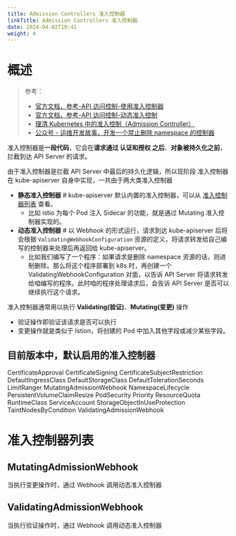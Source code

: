 ```yaml
---
title: Admission Controllers 准入控制器
linkTitle: Admission Controllers 准入控制器
date: 2024-04-02T10:41
weight: 4
---
```


# 概述

> 参考：
> - [官方文档，参考-API 访问控制-使用准入控制器](https://kubernetes.io/docs/reference/access-authn-authz/admission-controllers/)
> - [官方文档，参考-API 访问控制-动态准入控制](https://kubernetes.io/docs/reference/access-authn-authz/extensible-admission-controllers/)
> - [理清 Kubernetes 中的准入控制（Admission Controller）](https://mp.weixin.qq.com/s/nwKO2dmfvXf6dFw-y-vU7A)
> - [公众号 - 运维开发故事，开发一个禁止删除 namespace 的控制器](https://mp.weixin.qq.com/s/GdxSWFEyM1PYP30f3a-FCQ)

准入控制器是**一段代码**，它会在**请求通过 认证和授权 之后**、**对象被持久化之前**，拦截到达 API Server 的请求。

由于准入控制器是拦截 API Server 中最后的持久化逻辑，所以现阶段 准入控制器在 kube-apiserver 自身中实现，一共由于两大类准入控制器

- **静态准入控制器** # kube-apiserver 默认内置的准入控制器，可以从 [准入控制器列表](#Yd0ra) 查看。
  - 比如 istio 为每个 Pod 注入 Sidecar 的功能，就是通过 Mutating 准入控制器实现的。
- **动态准入控制器** # 以 Webhook 的形式运行，请求到达 kube-apiserver 后将会根据 `ValidatingWebhookConfiguration` 资源的定义，将请求转发给自己编写的控制器来处理后再返回给 kube-apiserver。
  - 比如我们编写了一个程序：如果请求是删除 namespace 资源的话，则进制删除。那么将这个程序部署到 k8s 时，再创建一个 ValidatingWebhookConfiguration 对面，以告诉 API Server 将请求转发给咱编写的程序。此时咱的程序处理请求后，会告诉 API Server 是否可以继续执行这个请求。

准入控制器通常用以执行 **Validating(验证)**、**Mutating(变更)** 操作

- 验证操作即验证该请求是否可以执行
- 变更操作就是类似于 Istion，将创建的 Pod 中加入其他字段或减少某些字段。

## 目前版本中，默认启用的准入控制器

CertificateApproval
CertificateSigning
CertificateSubjectRestriction
DefaultIngressClass
DefaultStorageClass
DefaultTolerationSeconds
LimitRanger
MutatingAdmissionWebhook
NamespaceLifecycle
PersistentVolumeClaimResize
PodSecurity
Priority
ResourceQuota
RuntimeClass
ServiceAccount
StorageObjectInUseProtection
TaintNodesByCondition
ValidatingAdmissionWebhook

# 准入控制器列表

## MutatingAdmissionWebhook

当执行变更操作时，通过 Webhook 调用动态准入控制器

## ValidatingAdmissionWebhook

当执行验证操作时，通过 Webhook 调用动态准入控制器
